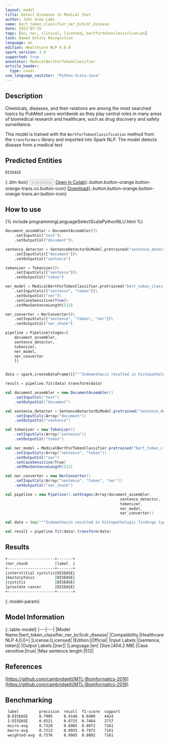 ```yaml
---
layout: model
title: Detect Diseases in Medical Text
author: John Snow Labs
name: bert_token_classifier_ner_bc5cdr_disease
date: 2022-07-25
tags: [en, ner, clinical, licensed, bertfortokenclassification]
task: Named Entity Recognition
language: en
edition: Healthcare NLP 4.0.0
spark_version: 3.0
supported: true
annotator: MedicalBertForTokenClassifier
article_header:
  type: cover
use_language_switcher: "Python-Scala-Java"
---
```


## Description

Chemicals, diseases, and their relations are among the most searched topics by PubMed users worldwide as they play central roles in many areas of biomedical research and healthcare, such as drug discovery and safety surveillance.

This model is trained with the `BertForTokenClassification` method from the `transformers` library and imported into Spark NLP. The model detects disease from a medical text

## Predicted Entities

`DISEASE`

{:.btn-box}
<button class="button button-orange" disabled>Live Demo</button>
[Open in Colab](https://colab.research.google.com/github/JohnSnowLabs/spark-nlp-workshop/blob/master/tutorials/Certification_Trainings/Healthcare/1.Clinical_Named_Entity_Recognition_Model.ipynb){:.button.button-orange.button-orange-trans.co.button-icon}
[Download](https://s3.amazonaws.com/auxdata.johnsnowlabs.com/clinical/models/bert_token_classifier_ner_bc5cdr_disease_en_4.0.0_3.0_1658754395259.zip){:.button.button-orange.button-orange-trans.arr.button-icon}

## How to use



<div class="tabs-box" markdown="1">
{% include programmingLanguageSelectScalaPythonNLU.html %}

```python
document_assembler = DocumentAssembler()\
    .setInputCol("text")\
    .setOutputCol("document")\

sentence_detector = SentenceDetectorDLModel.pretrained("sentence_detector_dl_healthcare", "en", "clinical/models")\
    .setInputCols(["document"])\
    .setOutputCol("sentence")

tokenizer = Tokenizer()\
    .setInputCols(["sentence"])\
    .setOutputCol("token")

ner_model = MedicalBertForTokenClassifier.pretrained("bert_token_classifier_ner_bc5cdr_disease", "en", "clinical/models")\
    .setInputCols(["sentence", "token"])\
    .setOutputCol("ner")\
    .setCaseSensitive(True)\
    .setMaxSentenceLength(512)

ner_converter = NerConverter()\
    .setInputCols(["sentence", "token", "ner"])\
    .setOutputCol("ner_chunk")

pipeline = Pipeline(stages=[
    document_assembler, 
    sentence_detector,
    tokenizer,
    ner_model,
    ner_converter   
    ])


data = spark.createDataFrame([["""Indomethacin resulted in histopathologic findings typical of interstitial cystitis, such as leaky bladder epithelium and mucosal mastocytosis. The true incidence of nonsteroidal anti-inflammatory drug-induced cystitis in humans must be clarified by prospective clinical trials. An open-label phase II study of low-dose thalidomide in androgen-independent prostate cancer."""]]).toDF("text")

result = pipeline.fit(data).transform(data)
```
```scala
val document_assembler = new DocumentAssembler()
    .setInputCol("text")
    .setOutputCol("document")

val sentence_detector = SentenceDetectorDLModel.pretrained("sentence_detector_dl_healthcare", "en", "clinical/models")
    .setInputCols(Array("document"))
    .setOutputCol("sentence")

val tokenizer = new Tokenizer()
    .setInputCols(Array("sentence"))
    .setOutputCol("token")

val ner_model = MedicalBertForTokenClassifier.pretrained("bert_token_classifier_ner_bc5cdr_disease", "en", "clinical/models")
    .setInputCols(Array("sentence", "token"))
    .setOutputCol("ner")
    .setCaseSensitive(True)
    .setMaxSentenceLength(512)

val ner_converter = new NerConverter()
    .setInputCols(Array("sentence", "token", "ner"))
    .setOutputCol("ner_chunk")

val pipeline = new Pipeline().setStages(Array(document_assembler, 
                                                   sentence_detector,
                                                   tokenizer,
                                                   ner_model,
                                                   ner_converter))

val data = Seq("""Indomethacin resulted in histopathologic findings typical of interstitial cystitis, such as leaky bladder epithelium and mucosal mastocytosis. The true incidence of nonsteroidal anti-inflammatory drug-induced cystitis in humans must be clarified by prospective clinical trials. An open-label phase II study of low-dose thalidomide in androgen-independent prostate cancer.""").toDS.toDF("text")

val result = pipeline.fit(data).transform(data)
```
</div>

## Results

```bash
+---------------------+-------+
|ner_chunk            |label  |
+---------------------+-------+
|interstitial cystitis|DISEASE|
|mastocytosis         |DISEASE|
|cystitis             |DISEASE|
|prostate cancer      |DISEASE|
+---------------------+-------+
```

{:.model-param}
## Model Information

{:.table-model}
|---|---|
|Model Name:|bert_token_classifier_ner_bc5cdr_disease|
|Compatibility:|Healthcare NLP 4.0.0+|
|License:|Licensed|
|Edition:|Official|
|Input Labels:|[sentence, token]|
|Output Labels:|[ner]|
|Language:|en|
|Size:|404.2 MB|
|Case sensitive:|true|
|Max sentence length:|512|

## References

[https://github.com/cambridgeltl/MTL-Bioinformatics-2016](https://github.com/cambridgeltl/MTL-Bioinformatics-2016)

## Benchmarking

```bash
 label         precision  recall  f1-score  support 
 B-DISEASE     0.7905     0.9146  0.8480    4424    
 I-DISEASE     0.6521     0.8725  0.7464    2737    
 micro-avg     0.7328     0.8985  0.8072    7161    
 macro-avg     0.7213     0.8935  0.7972    7161    
 weighted-avg  0.7376     0.8985  0.8092    7161  
```
